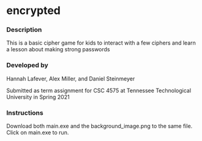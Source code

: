 # encrypted

### Description
This is a basic cipher game for kids to interact with a few ciphers and learn a lesson about making strong passwords 

### Developed by
Hannah Lafever, Alex Miller, and Daniel Steinmeyer

Submitted as term assignment for CSC 4575 at Tennessee Technological University in Spring 2021

### Instructions
Download both main.exe and the background_image.png to the same file. Click on main.exe to run. 
